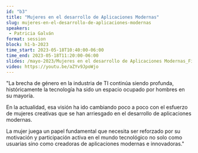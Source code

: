 ```yaml
---
id: "b3"
title: "Mujeres en el desarrollo de Aplicaciones Modernas"
slug: mujeres-en-el-desarrollo-de-aplicaciones-modernas
speakers:
 - Patricia Galván
format: session
block: h1-b-2023
time_start: 2023-05-18T10:40:00-06:00
time_end: 2023-05-18T11:20:00-06:00
slides: /mayo-2023/Mujeres en el desarrollo de Aplicaciones Modernas_Final.pdf
video: https://youtu.be/aZYv9JpoWjo
---
```


"La brecha de género en la industria de TI continúa siendo profunda, históricamente la tecnología ha sido un espacio ocupado por hombres en su mayoría.

En la actualidad, esa visión ha ido cambiando poco a poco con el esfuerzo de  mujeres creativas que se han arriesgado en el desarrollo de aplicaciones modernas. 

La mujer juega un papel fundamental que necesita ser reforzado por su motivación y participación activa en el mundo tecnológico no solo como usuarias sino como creadoras de aplicaciones modernas e innovadoras."